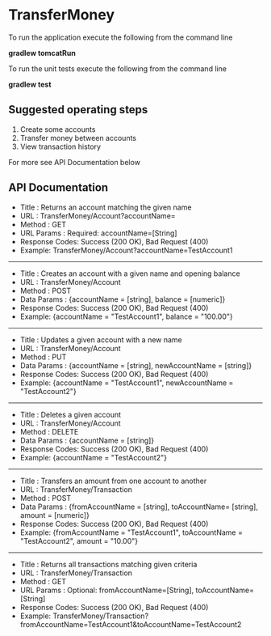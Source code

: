# TransferMoney

To run the application execute the following from the command line

**gradlew tomcatRun**

To run the unit tests execute the following from the command line

**gradlew test**

## Suggested operating steps
1. Create some accounts
2. Transfer money between accounts
3. View transaction history  

For more see API Documentation below

## API Documentation

* Title : Returns an account matching the given name
* URL : TransferMoney/Account?accountName=
* Method : GET
* URL Params :  Required: accountName=[String]
* Response Codes: Success (200 OK), Bad Request (400)
* Example: TransferMoney/Account?accountName=TestAccount1  
-----
* Title : Creates an account with a given name and opening balance
* URL : TransferMoney/Account
* Method : POST
* Data Params : {accountName = [string], balance = [numeric]}
* Response Codes: Success (200 OK), Bad Request (400)
* Example: {accountName = "TestAccount1", balance = "100.00"}  
-----
* Title : Updates a given account with a new name
* URL : TransferMoney/Account
* Method : PUT
* Data Params : {accountName = [string], newAccountName = [string]}
* Response Codes: Success (200 OK), Bad Request (400)
* Example: {accountName = "TestAccount1", newAccountName = "TestAccount2"}  
-----  
* Title : Deletes a given account
* URL : TransferMoney/Account
* Method : DELETE
* Data Params : {accountName = [string]}
* Response Codes: Success (200 OK), Bad Request (400)
* Example: {accountName = "TestAccount2"}  
-----  
* Title : Transfers an amount from one account to another
* URL : TransferMoney/Transaction
* Method : POST
* Data Params : {fromAccountName = [string], toAccountName= [string], amount = [numeric]}
* Response Codes: Success (200 OK), Bad Request (400)
* Example: {fromAccountName = "TestAccount1", toAccountName = "TestAccount2", amount = "10.00"}  
-----
* Title : Returns all transactions matching given criteria
* URL : TransferMoney/Transaction
* Method : GET
* URL Params :  Optional: fromAccountName=[String], toAccountName=[String]
* Response Codes: Success (200 OK), Bad Request (400)
* Example: TransferMoney/Transaction?fromAccountName=TestAccount1&toAccountName=TestAccount2  
